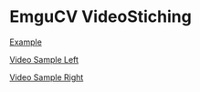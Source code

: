 # EmguCV VideoStiching

[Example](https://www.youtube.com/watch?v=-nFK053sv6g)

[Video Sample Left](https://www.dropbox.com/s/9c8hrb4lx8k4vpn/left.mp4?dl=0)

[Video Sample Right](https://www.dropbox.com/s/d7rldke3x92aklx/right.mp4?dl=0)